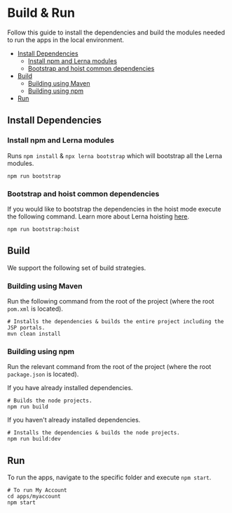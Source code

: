 # Build & Run

Follow this guide to install the dependencies and build the modules needed to run the apps in the local environment.

* [Install Dependencies](#install-dependencies)
  * [Install npm and Lerna modules](#install-npm-and-lerna-modules)
  * [Bootstrap and hoist common dependencies](#bootstrap-and-hoist-common-dependencies)
* [Build](#build)
    * [Building using Maven](#building-using-maven)
    * [Building using npm](#building-using-npm)
* [Run](#run)

## Install Dependencies

### Install npm and Lerna modules

Runs `npm install` & `npx lerna bootstrap` which will bootstrap all the Lerna modules.

```shell
npm run bootstrap
```

### Bootstrap and hoist common dependencies

If you would like to bootstrap the dependencies in the hoist mode execute the following command. Learn more about Lerna hoisting [here](https://github.com/lerna/lerna/blob/main/doc/hoist.md).

```shell
npm run bootstrap:hoist
```

## Build

We support the following set of build strategies.

### Building using Maven

Run the following command from the root of the project (where the root `pom.xml` is located).

```shell
# Installs the dependencies & builds the entire project including the JSP portals.
mvn clean install
```

### Building using npm

Run the relevant command from the root of the project (where the root `package.json` is located).

If you have already installed dependencies.

```shell
# Builds the node projects.
npm run build
```

If you haven't already installed dependencies.

```shell
# Installs the dependencies & builds the node projects.
npm run build:dev
```

## Run

To run the apps, navigate to the specific folder and execute `npm start`.

```shell
# To run My Account
cd apps/myaccount
npm start
```
